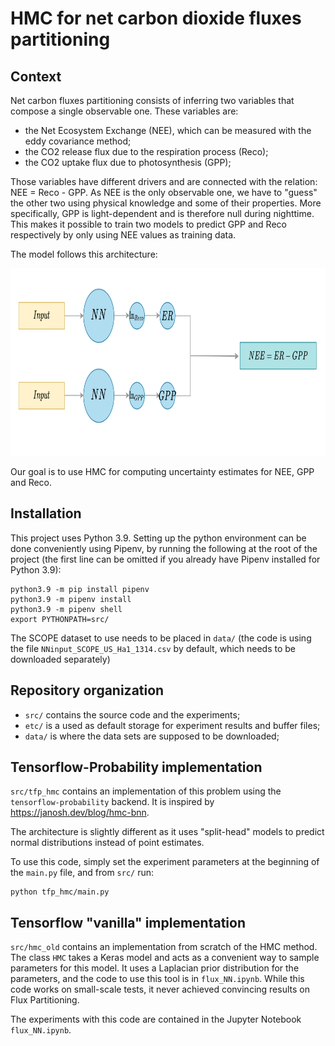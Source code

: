 # HMC for net carbon dioxide fluxes partitioning

## Context

Net carbon fluxes partitioning consists of inferring two variables that compose a single observable one. These variables are:

- the Net Ecosystem Exchange (NEE), which can be measured with the eddy covariance method;
- the CO2 release flux due to the respiration process (Reco);
- the CO2 uptake flux due to photosynthesis (GPP);

Those variables have different drivers and are connected with the relation: NEE = Reco - GPP. As NEE is the only observable one, we have to "guess" the other two using physical knowledge and some of their properties. More specifically, GPP is light-dependent and is therefore null during nighttime. This makes it possible to train two models to predict GPP and Reco respectively by only using NEE values as training data.

The model follows this architecture:

<img src="doc/model.png" alt="Model architecture" style="height: 300px"/>

Our goal is to use HMC for computing uncertainty estimates for NEE, GPP and Reco.

## Installation

This project uses Python 3.9. Setting up the python environment can be done conveniently using Pipenv, by running the following at the root of the project (the first line can be omitted if you already have Pipenv installed for Python 3.9):

```
python3.9 -m pip install pipenv
python3.9 -m pipenv install
python3.9 -m pipenv shell
export PYTHONPATH=src/
```

The SCOPE dataset to use needs to be placed in `data/` (the code is using the file `NNinput_SCOPE_US_Ha1_1314.csv` by default, which needs to be downloaded separately)

## Repository organization

- `src/` contains the source code and the experiments;
- `etc/` is a used as default storage for experiment results and buffer files;
- `data/` is where the data sets are supposed to be downloaded;

## Tensorflow-Probability implementation

`src/tfp_hmc` contains an implementation of this problem using the `tensorflow-probability` backend. It is inspired by https://janosh.dev/blog/hmc-bnn.

The architecture is slightly different as it uses "split-head" models to predict normal distributions instead of point estimates.

To use this code, simply set the experiment parameters at the beginning of the `main.py` file, and from `src/` run:

```
python tfp_hmc/main.py
```


## Tensorflow "vanilla" implementation

`src/hmc_old` contains an implementation from scratch of the HMC method. The class `HMC` takes a Keras model and acts as a convenient way to sample parameters for this model. It uses a Laplacian prior distribution for the parameters, and the code to use this tool is in `flux_NN.ipynb`. While this code works on small-scale tests, it never achieved convincing results on Flux Partitioning.

The experiments with this code are contained in the Jupyter Notebook `flux_NN.ipynb`.
